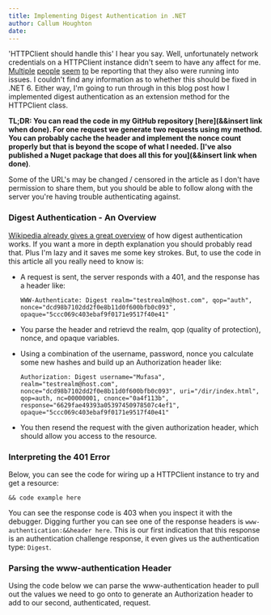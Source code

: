 ```yaml
---
title: Implementing Digest Authentication in .NET
author: Callum Houghton
date: 
---
```


'HTTPClient should handle this' I hear you say. Well, unfortunately network credentials on a HTTPClient instance didn't seem to have any affect for me. [Multiple](https://stackoverflow.com/questions/62190100/c-sharp-httpclient-digest-authentication-not-work) [people](https://stackoverflow.com/questions/59939357/net-core-httpclient-digest-authentication) [seem](https://stackoverflow.com/questions/65761976/net-5-httpclient-digest-authentication) [to](https://github.com/dotnet/runtime/issues/50283) be reporting that they also were running into issues. I couldn't find any information as to whether this should be fixed in .NET 6. Either way, I'm going to run through in this blog post how I implemented digest authentication as an extension method for the HTTPClient class.

**TL;DR: You can read the code in my GitHub repository [here](&&insert link when done). For one request we generate two requests using my method. You can probably cache the header and implement the nonce count properly but that is beyond the scope of what I needed. [I've also published a Nuget package that does all this for you](&&insert link when done)**.

Some of the URL's may be changed / censored in the article as I don't have permission to share them, but you should be able to follow along with the server you're having trouble authenticating against.

### Digest Authentication - An Overview

[Wikipedia already gives a great overview](https://en.wikipedia.org/wiki/Digest_access_authentication) of how digest authentication works. If you want a more in depth explanation you should probably read that. Plus I'm lazy and it saves me some key strokes. But, to use the code in this article all you really need to know is:

* A request is sent, the server responds with a 401, and the response has a header like:

    `WWW-Authenticate: Digest realm="testrealm@host.com",
                        qop="auth",
                        nonce="dcd98b7102dd2f0e8b11d0f600bfb0c093",
                        opaque="5ccc069c403ebaf9f0171e9517f40e41"`
* You parse the header and retrievd the realm, qop (quality of protection), nonce, and opaque variables.
* Using a combination of the username, password, nonce you calculate some new hashes and build up an Authorization header like:

    `Authorization: Digest username="Mufasa",
                     realm="testrealm@host.com",
                     nonce="dcd98b7102dd2f0e8b11d0f600bfb0c093",
                     uri="/dir/index.html",
                     qop=auth,
                     nc=00000001,
                     cnonce="0a4f113b",
                     response="6629fae49393a05397450978507c4ef1",
                     opaque="5ccc069c403ebaf9f0171e9517f40e41"`
* You then resend the request with the given authorization header, which should allow you access to the resource.

### Interpreting the 401 Error

Below, you can see the code for wiring up a HTTPClient instance to try and get a resource:

```
&& code example here
```
You can see the response code is 403 when you inspect it with the debugger. Digging further you can see one of the response headers is `www-authentication:&&header here`. This is our first indication that this response is an authentication challenge response, it even gives us the authentication type: `Digest`.

### Parsing the www-authentication Header

Using the code below we can parse the www-authentication header to pull out the values we need to go onto to generate an Authorization header to add to our second, authenticated, request.

